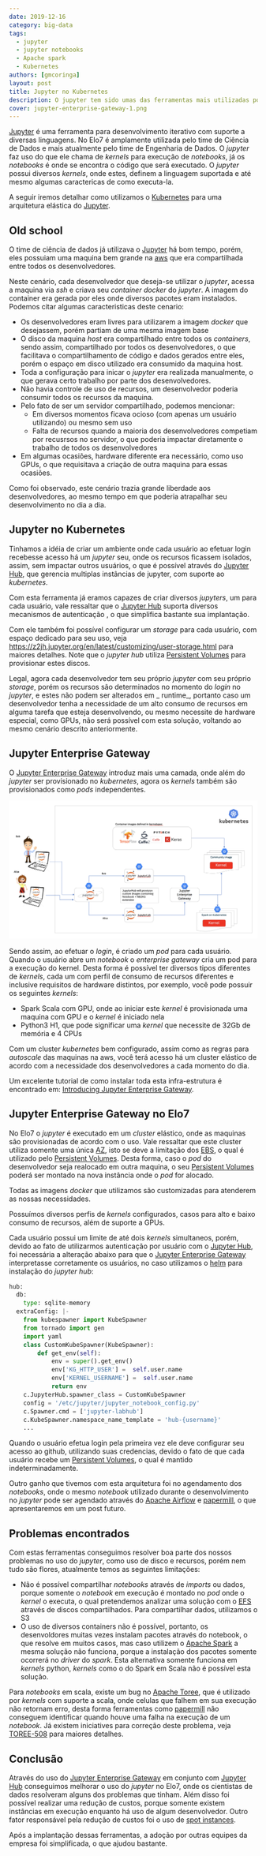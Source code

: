 ```yaml
---
date: 2019-12-16
category: big-data
tags:
  - jupyter
  - jupyter notebooks
  - Apache spark
  - Kubernetes
authors: [gmcoringa]
layout: post
title: Jupyter no Kubernetes
description: O jupyter tem sido umas das ferramentas mais utilizadas por Cientistas de Dados, neste aritgo vamos demonstrar como utilizamos o Kubernetes para um ambiente de multiplos usuários acessando o Jupyter.
cover: jupyter-enterprise-gateway-1.png
---
```


[Jupyter](https://jupyter.org/) é uma ferramenta para desenvolvimento iterativo com suporte a diversas linguagens. No Elo7 é amplamente utilizada pelo time de Ciência de Dados e mais atualmente pelo time de Engenharia de Dados. O _jupyter_ faz uso do que ele chama de _kernels_ para execução de _notebooks_, já os _notebooks_ é onde se encontra o código que será executado. O _jupyter_ possui diversos _kernels_, onde estes, definem a linguagem suportada e até mesmo algumas caractericas de como executa-la.

 A seguir iremos detalhar como utilizamos o [Kubernetes](https://kubernetes.io/) para uma arquitetura elástica do [Jupyter](https://jupyter.org/).

## Old school

O time de ciência de dados já utilizava o [Jupyter](https://jupyter.org/) há bom tempo, porém, eles possuiam uma maquina bem grande na [aws](https://aws.amazon.com/) que era compartilhada entre todos os desenvolvedores.

Neste cenário, cada desenvolvedor que deseja-se utilizar o _jupyter_, acessa a maquina via _ssh_ e criava seu _container_ _docker_ do _jupyter_. A imagem do container era gerada por eles onde diversos pacotes eram instalados. Podemos citar algumas caracteristicas deste cenario:
* Os desenvolvedores eram livres para utilizarem a imagem _docker_ que desejassem, porém partiam de uma mesma imagem base
* O disco da maquina _host_ era compartilhado entre todos os _containers_, sendo assim, compartilhado por todos os desenvolvedores, o que facilitava o compartilhamento de código e dados gerados entre eles, porém o espaço em disco utilizado era consumido da maquina host.
* Toda a configuração para inicar o _jupyter_ era realizada manualmente, o que gerava certo trabalho por parte dos desenvolvedores.
* Não havia controle de uso de recursos, um desenvolvedor poderia consumir todos os recursos da maquina.
* Pelo fato de ser um servidor compartilhado, podemos mencionar:
  * Em diversos momentos ficava ocioso (com apenas um usuário utilizando) ou mesmo sem uso
  * Falta de recursos quando a maioria dos desenvolvedores competiam por recusrsos no servidor, o que poderia impactar diretamente o trabalho de todos os desenvolvedores
* Em algumas ocasiões, hardware diferente era necessário, como uso GPUs, o que requisitava a criação de outra maquina para essas ocasiões.

Como foi observado, este cenário trazia grande liberdade aos desenvolvedores, ao mesmo tempo em que poderia atrapalhar seu desenvolvimento no dia a dia.

## Jupyter no Kubernetes

Tinhamos a idéia de criar um ambiente onde cada usuário ao efetuar login recebesse acesso há um _jupyter_ seu, onde os recursos ficassem isolados, assim, sem impactar outros usuários, o que é possível através do [Jupyter Hub](https://github.com/jupyterhub/jupyterhub), que gerencia multiplas instâncias de jupyter, com suporte ao _kubernetes_.

Com esta ferramenta já eramos capazes de criar diversos _jupyters_, um para cada usuário, vale ressaltar que o [Jupyter Hub](https://jupyterhub.readthedocs.io/en/stable/reference/authenticators.html) suporta diversos mecanismos de autenticação , o que simplifica bastante sua implantação.

Com ele também foi possível configurar um _storage_ para cada usuário, com espaço dedicado para seu uso, veja https://z2jh.jupyter.org/en/latest/customizing/user-storage.html para maiores detalhes. Note que o _jupyter hub_ utiliza [Persistent Volumes](https://kubernetes.io/docs/concepts/storage/persistent-volumes/) para provisionar estes discos.

Legal, agora cada desenvolvedor tem seu próprio _jupyter_ com seu próprio _storage_, porém os recursos são determinados no momento do _login_ no _jupyter_, e estes não podem ser alterados em _ runtime_, portanto caso um desenvolvedor tenha a necessidade de um alto consumo de recursos em alguma tarefa que esteja desenvolvendo, ou mesmo necessite de hardware especial, como GPUs, não será possível com esta solução, voltando ao mesmo cenário descrito anteriormente.

## Jupyter Enterprise Gateway

O [Jupyter Enterprise Gateway](https://jupyter-enterprise-gateway.readthedocs.io/en/latest/) introduz mais uma camada, onde além do _jupyter_ ser provisionado no _kubernetes_, agora os _kernels_ também são provisionados como _pods_ independentes.

![Jupyter Enterprise Gateway - Architecture](../images/jupyter-enterprise-gateway-2.png)

Sendo assim, ao efetuar o _login_, é criado um _pod_ para cada usuário. Quando o usuário abre um _notebook_ o _enterprise gateway_ cria um pod para a execução do kernel. Desta forma é possível ter diversos tipos diferentes de _kernels_, cada um com perfil de consumo de recursos diferentes e inclusive requisitos de hardware distintos, por exemplo, você pode possuir os seguintes _kernels_:
* Spark Scala com GPU, onde ao iniciar este _kernel_ é provisionada uma maquina com GPU e o _kernel_ é iniciado nela
* Python3 H1, que pode significar uma _kernel_ que necessite de 32Gb de memória e 4 CPUs

Com um cluster _kubernetes_ bem configurado, assim como as regras para _autoscale_ das maquinas na aws, você terá acesso há um cluster elástico de acordo com a necessidade dos desenvolvedores a cada momento do dia.

Um excelente tutorial de como instalar toda esta infra-estrutura é encontrado em: [Introducing Jupyter Enterprise Gateway](https://blog.jupyter.org/introducing-jupyter-enterprise-gateway-db4859f86762).

## Jupyter Enterprise Gateway no Elo7

No Elo7 o _jupyter_ é executado em um _cluster_ elástico, onde as maquinas são provisionadas de acordo com o uso. Vale ressaltar que este cluster utiliza somente uma única [AZ](https://docs.aws.amazon.com/pt_br/AWSEC2/latest/UserGuide/using-regions-availability-zones.html#concepts-regions-availability-zones), isto se deve a limitação dos [EBS](https://aws.amazon.com/pt/ebs/), o qual é utilizado pelo [Persistent Volumes](https://kubernetes.io/docs/concepts/storage/persistent-volumes/). Desta forma, caso o _pod_ do desenvolvedor seja realocado em outra maquina, o seu [Persistent Volumes](https://kubernetes.io/docs/concepts/storage/persistent-volumes/) poderá ser montado na nova instância onde o _pod_ for alocado.

Todas as imagens _docker_ que utilizamos são customizadas para atenderem as nossas necessidades.

Possuímos diversos perfis de _kernels_ configurados, casos para alto e baixo consumo de recursos, além de suporte a GPUs.

Cada usuário possui um limite de até dois _kernels_ simultaneos, porém, devido ao fato de utilizarmos autenticação por usuário com o [Jupyter Hub](https://github.com/jupyterhub/jupyterhub), foi necessária a alteração abaixo para que o [Jupyter Enterprise Gateway](https://jupyter-enterprise-gateway.readthedocs.io/en/latest/) interpretasse corretamente os usuários, no caso utilizamos o [helm](https://helm.sh/) para instalação do _jupyter hub_:

```python
hub:
  db:
    type: sqlite-memory
  extraConfig: |-
    from kubespawner import KubeSpawner
    from tornado import gen
    import yaml
    class CustomKubeSpawner(KubeSpawner):
        def get_env(self):
            env = super().get_env()
            env['KG_HTTP_USER'] =  self.user.name
            env['KERNEL_USERNAME'] =  self.user.name
            return env
    c.JupyterHub.spawner_class = CustomKubeSpawner
    config = '/etc/jupyter/jupyter_notebook_config.py'
    c.Spawner.cmd = ['jupyter-labhub']
    c.KubeSpawner.namespace_name_template = 'hub-{username}'
    ...
```

Quando o usuário efetua login pela primeira vez ele deve configurar seu acesso ao github, utilizando suas credencias, devido o fato de que cada usuário recebe um [Persistent Volumes](https://kubernetes.io/docs/concepts/storage/persistent-volumes/), o qual é mantido indeterminadamente.

Outro ganho que tivemos com esta arquitetura foi no agendamento dos _notebooks_, onde o mesmo _notebook_ utilizado durante o desenvolvimento no _jupyter_ pode ser agendado através do [Apache Airflow](https://airflow.apache.org/) e [papermill](https://papermill.readthedocs.io/en/latest/), o que apresentaremos em um post futuro.

## Problemas encontrados

Com estas ferramentas conseguimos resolver boa parte dos nossos problemas no uso do _jupyter_, como uso de disco e recursos, porém nem tudo são flores, atualmente temos as seguintes limitações:
* Não é possível compartilhar _notebooks_ através de _imports_ ou dados, porque somente o _notebook_ em execução é montado no _pod_ onde o _kernel_ o executa, o qual pretendemos analizar uma solução com o [EFS](https://aws.amazon.com/pt/efs/) através de discos compartilhados. Para compartilhar dados, utilizamos o S3
* O uso de diversos containers não é possível, portanto, os desenvoldores muitas vezes instalam pacotes através do notebook, o que resolve em muitos casos, mas caso utilizem o [Apache Spark](https://spark.apache.org/) a mesma solução não funciona, porque a instalação dos pacotes somente ocorrerá no _driver_ do _spark_. Esta alternativa somente funciona em _kernels_ python, _kernels_ como o do Spark em Scala não é possível esta solução.

Para _notebooks_ em scala, existe um bug no [Apache Toree](https://toree.apache.org/), que é utilizado por _kernels_ com suporte a scala, onde celulas que falhem em sua execução não retornam erro, desta forma ferramentas como [papermill](https://papermill.readthedocs.io/en/latest/) não conseguem identificar quando houve uma falha na execução de um _notebook_. Já existem iniciatives para correção deste problema, veja [TOREE-508](https://issues.apache.org/jira/browse/TOREE-508) para maiores detalhes.

## Conclusão

Através do uso do [Jupyter Enterprise Gateway](https://jupyter-enterprise-gateway.readthedocs.io/en/latest/) em conjunto com [Jupyter Hub](https://github.com/jupyterhub/jupyterhub) conseguimos melhorar o uso do _jupyter_ no Elo7, onde os cientistas de dados resolveram alguns dos problemas que tinham. Além disso foi possível realizar uma redução de custos, porque somente existem instâncias em execução enquanto há uso de algum desenvolvedor. Outro fator responsável pela redução de custos foi o uso de [spot instances](https://aws.amazon.com/pt/ec2/spot/).

Após a implantação dessas ferramentas, a adoção por outras equipes da empresa foi simplificada, o que ajudou bastante.
